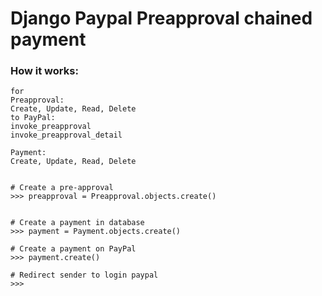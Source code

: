 # Django Paypal Preapproval chained payment 

### How it works:
```
for
Preapproval:
Create, Update, Read, Delete
to PayPal:
invoke_preapproval
invoke_preapproval_detail

Payment:
Create, Update, Read, Delete


# Create a pre-approval
>>> preapproval = Preapproval.objects.create()


# Create a payment in database
>>> payment = Payment.objects.create()

# Create a payment on PayPal
>>> payment.create()

# Redirect sender to login paypal
>>>


```
